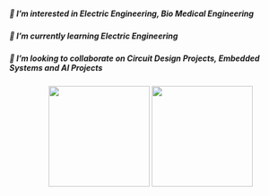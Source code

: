 ##### 👀 I’m interested in Electric Engineering, Bio Medical Engineering
##### 🌱 I’m currently learning Electric Engineering
##### 💞️ I’m looking to collaborate on Circuit Design Projects, Embedded Systems and AI Projects 
<!---
wing0529/wing0529 is a ✨ special ✨ repository because its `README.md` (this file) appears on your GitHub profile.
You can click the Preview link to take a look at your changes.
--->
<div align="center">
  <img src="https://github-readme-stats.vercel.app/api/top-langs/?username=wing0529&layout=compact&theme=dracula" height="180" />
  <img src="https://github-readme-stats.vercel.app/api?username=wing0529&show_icons=true&theme=radical" height="180" />
</div>

